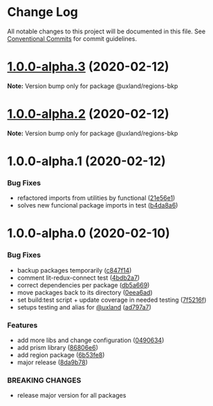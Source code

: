 # Change Log

All notable changes to this project will be documented in this file.
See [Conventional Commits](https://conventionalcommits.org) for commit guidelines.

# [1.0.0-alpha.3](https://github.com/uxland/uxland/compare/@uxland/regions-bkp@1.0.0-alpha.2...@uxland/regions-bkp@1.0.0-alpha.3) (2020-02-12)

**Note:** Version bump only for package @uxland/regions-bkp





# [1.0.0-alpha.2](https://github.com/uxland/uxland/compare/@uxland/regions-bkp@1.0.0-alpha.1...@uxland/regions-bkp@1.0.0-alpha.2) (2020-02-12)

**Note:** Version bump only for package @uxland/regions-bkp





# 1.0.0-alpha.1 (2020-02-12)


### Bug Fixes

* refactored imports from utilities by functional ([21e56e1](https://github.com/uxland/uxland/commit/21e56e1160b66ee91fcb8c5db60af6512481ad0e))
* solves new funcional package imports in test ([b4da8a6](https://github.com/uxland/uxland/commit/b4da8a6c992adbb953ce360b864c12d582a4d518))





# 1.0.0-alpha.0 (2020-02-10)


### Bug Fixes

* backup packages temporarily ([c847f14](https://github.com/uxland/uxland/commit/c847f142017fe0e82aa1878eac8f5b85f53e1a64))
* comment lit-redux-connect test ([4bdb2a7](https://github.com/uxland/uxland/commit/4bdb2a7212e8bdc7e0ccdb268fa73112f7aed963))
* correct dependencies per package ([db5a669](https://github.com/uxland/uxland/commit/db5a669f5d16a7c59afa62127339420de85d2baf))
* move packages back to its directory ([0eea6ad](https://github.com/uxland/uxland/commit/0eea6adfd92ba174c19df1314232f85aa8b58af2))
* set build:test script + update coverage in needed testing ([7f5216f](https://github.com/uxland/uxland/commit/7f5216fc89a02ac321b28beefee390ef8a920198))
* setups testing and alias for [@uxland](https://github.com/uxland) ([ad797a7](https://github.com/uxland/uxland/commit/ad797a7538352ea350c732dad118a4e0db7b9923))


### Features

* add more libs and change configuration ([0490634](https://github.com/uxland/uxland/commit/04906342ddbeebeb8c845fe89bfb4daf91ecf106))
* add prism library ([86806e6](https://github.com/uxland/uxland/commit/86806e64e5db580871883b144361b10cf5dbe0d2))
* add region package ([6b53fe8](https://github.com/uxland/uxland/commit/6b53fe8413243287dc313d3e27d0b23205730229))
* major release ([8da9b78](https://github.com/uxland/uxland/commit/8da9b78b9bbf4965feaeaa583f39e5ede9374d5a))


### BREAKING CHANGES

* release major version for all packages
